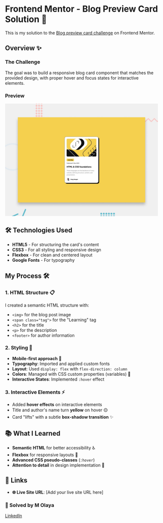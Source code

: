 # Frontend Mentor - Blog Preview Card Solution 🔗
This is my solution to the [Blog preview card challenge](https://) on Frontend Mentor.

## Overview ✨

### The Challenge

 The goal was to build a responsive blog card component that matches the provided design, with proper hover and focus states for interactive elements.

### Preview

![Screenshot](./assets/preview.jpg) 

## 🛠️ Technologies Used
- **HTML5** - For structuring the card's content
- **CSS3** - For all styling and responsive design
- **Flexbox** - For clean and centered layout
- **Google Fonts** - For typography

## My Process 🛠️
### 1. HTML Structure 📋
I created a semantic HTML structure with:
- `<img>` for the blog post image
- `<span class="tag">` for the "Learning" tag
- `<h2>` for the title
- `<p>` for the description
- `<footer>` for author information

### 2. Styling 🎨
- **Mobile-first approach** 📱
- **Typography**: Imported and applied custom fonts
- **Layout**: Used `display: flex` with `flex-direction: column`
- **Colors**: Managed with CSS custom properties (variables) 🎨
- **Interactive States**: Implemented `:hover` effect

### 3. Interactive Elements ⚡
- Added **hover effects** on interactive elements
- Title and author's name turn **yellow** on hover 🟡
- Card "lifts" with a subtle **box-shadow transition** ✨

## 📚 What I Learned
- **Semantic HTML** for better accessibility ♿
- **Flexbox** for responsive layouts 📐
- **Advanced CSS pseudo-classes** (`:hover`) 
- **Attention to detail** in design implementation 🎯

## 🔗 Links
- **🌐 Live Site URL**: [Add your live site URL here]

### **👥 Solved by M Olaya** 
<a href="https://www.linkedin.com/in/molaya">LinkedIn</a> 